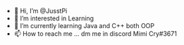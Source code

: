 - 👋 Hi, I’m @JusstPi
- 👀 I’m interested in Learning
- 🌱 I’m currently learning Java and C++ both OOP
- 📫 How to reach me ... dm me in discord Mimi Cry#3671

<!---
JusstPi/JusstPi is a ✨ special ✨ repository because its `README.md` (this file) appears on your GitHub profile.
You can click the Preview link to take a look at your changes.
--->
